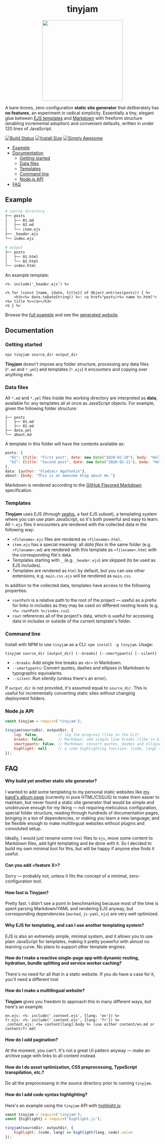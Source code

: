 <h1 align="center">tinyjam</h1>

<p align="center"><img src="https://raw.githubusercontent.com/mourner/tinyjam/master/tinyjam.png" width="262">

A bare-bones, zero-configuration **static site generator** that deliberately has **no features**, an experiment in radical simplicity. Essentially a tiny, elegant glue between [EJS templates](https://github.com/mourner/yeahjs) and [Markdown](https://github.github.com/gfm/) with freeform structure (enabling incremental adoption) and convenient defaults, written in under 120 lines of JavaScript.

[![Build Status](https://github.com/mourner/tinyjam/workflows/Node/badge.svg?branch=master)](https://github.com/mourner/tinyjam/actions)
[![Install Size](https://packagephobia.now.sh/badge?p=tinyjam)](https://packagephobia.now.sh/result?p=tinyjam)
[![Simply Awesome](https://img.shields.io/badge/simply-awesome-brightgreen.svg)](https://github.com/mourner/projects)

- [Example](#example)
- [Documentation](#documentation)
    - [Getting started](#getting-started)
    - [Data files](#data-files)
    - [Templates](#templates)
    - [Command line](#command-line)
    - [Node.js API](#nodejs-api)
- [FAQ](#faq)

## Example

```bash
# source directory
├── posts
│   ├── 01.md
│   ├── 02.md
│   └── item.ejs
├── _header.ejs
└── index.ejs

# output
├── posts
│   ├── 01.html
│   └── 02.html
└── index.html
```

An example template:

```ejs
<%- include('_header.ejs') %>

<% for (const [name, {date, title}] of Object.entries(posts)) { %>
    <h3><%= date.toDateString() %>: <a href="posts/<%= name %>.html"><%= title %></a></h3>
<% } %>
```

Browse the [full example](example/) and see the [generated website](https://mourner.github.io/tinyjam/test/fixtures/example_output/).

## Documentation

### Getting started

```bash
npx tinyjam source_dir output_dir
```

**Tinyjam** doesn't impose any folder structure, processing any data files (`*.md` and `*.yml`) and templates (`*.ejs`) it encounters and copying over anything else.

### Data files

All `*.md` and `*.yml` files inside the working directory are interpreted as **data**, available for any templates all at once as JavaScript objects. For example, given the following folder structure:

```
├── posts
│   ├── 01.md
│   ├── 02.md
├── data.yml
└── about.md
```

A template in this folder will have the contents available as:

```js
posts: {
  "01": {title: "First post", date: new Date("2020-02-20"), body: "Hello world"},
  "02": {title: "Second post", date: new Date("2020-02-21"), body: "Hello there"}
},
data: {author: "Vladimir Agafonkin"},
about: {body: "This is an awesome blog about me."}
```

Markdown is rendered according to the [GitHub Flavored Markdown](https://github.github.com/gfm/) specification.

### Templates

**Tinyjam** uses EJS (through [yeahjs](https://github.com/mourner/yeahjs), a fast EJS subset), a templating system where you can use plain JavaScript, so it's both powerful and easy to learn. All `*.ejs` files it encounters are rendered with the collected data in the following way:

- `<filename>.ejs` files are rendered as `<filename>.html`.
- `item.ejs` has a special meaning: all _data files_ in the same folder (e.g. `<filename>.md`) are rendered with this template as `<filename>.html` with the corresponding file's data.
- Templates starting with `_` (e.g. `_header.ejs`) are skipped (to be used as EJS includes).
- Templates are rendered as `html` by default, but you can use other extensions, e.g. `main.css.ejs` will be rendered as `main.css`.

In addition to the collected data, templates have access to the following properties:

- `rootPath` is a relative path to the root of the project — useful as a prefix for links in includes as they may be used on different nesting levels (e.g. `<%= rootPath %>/index.css`).
- `root` references all of the project's data, which is useful for accessing data in includes or outside of the current template's folder.

### Command line

Install with NPM to use `tinyjam` as a CLI: `npm install -g tinyjam`. Usage:

```
tinyjam source_dir [output_dir] [--breaks] [--smartypants] [--silent]
```

- `--breaks`: Add single line breaks as `<br>` in Markdown.
- `--smartypants`: Convert quotes, dashes and ellipses in Markdown to typographic equivalents.
- `--silent`: Run silently (unless there's an error).

If `output_dir` is not provided, it's assumed equal to `source_dir`. This is useful for incrementally converting static sites without changing deployment folders.

### Node.js API

```js
const tinyjam = require('tinyjam');

tinyjam(sourceDir, outputDir, {
    log: false,         // log the progress (like in the CLI)
    breaks: false,      // Markdown: add single line breaks (like in GitHub comments)
    smartypants: false, // Markdown: convert quotes, dashes and ellipses to typographic equivalents
    highlight: null     // a code highlighting function: (code, lang) => html
});
````

## FAQ

#### Why build yet another static site generator?

I wanted to add some templating to my personal static websites like [my band's album page](https://rain.in.ua/son/en) (currently in pure HTML/CSS/JS) to make them easier to maintain, but never found a static site generator that would be simple and unobtrusive enough for my liking — not requiring meticulous configuration, special folder structure, reading through hundreds of documentation pages, bringing in a ton of dependencies, or making you learn a new language; and be flexible enough to make multilingual websites without plugins and convoluted setup.

Ideally, I would just rename some `html` files to `ejs`, move some content to Markdown files, add light templating and be done with it. So I decided to build my own minimal tool for this, but will be happy if anyone else finds it useful.

#### Can you add \<feature X\>?

Sorry — probably not, unless it fits the concept of a minimal, zero-configuration tool.

#### How fast is Tinyjam?

Pretty fast. I didn't see a point in benchmarking because most of the time is spent parsing Markdown/YAML and rendering EJS anyway, but corresponding dependencies (`marked`, `js-yaml`, `ejs`) are very well optimized.

#### Why EJS for templating, and can I use another templating system?

EJS is also an extremely simple, minimal system, and it allows you to use plain JavaScript for templates, making it pretty powerful with almost no learning curve. No plans to support other template engines.

#### How do I make a reactive single-page app with dynamic routing, hydration, bundle splitting and service worker caching?

There's no need for all that in a static website. If you do have a case for it, you'll need a different tool.

#### How do I make a multilingual website?

**Tinyjam** gives you freedom to approach this in many different ways, but here's an example:

```ejs
en.ejs: <%- include('_content.ejs', {lang: 'en'}) %>
fr.ejs: <%- include('_content.ejs', {lang: 'fr'}) %>
_content.ejs: <%= content[lang].body %> (use either content/en.md or content/fr.md)
```

#### How do I add pagination?

At the moment, you can't. It's not a great UI pattern anyway — make an archive page with links to all content instead.

#### How do I do asset optimization, CSS preprocessing, TypeScript transpilation, etc.?

Do all the preprocessing in the source directory prior to running `tinyjam`.

#### How do I add code syntax highlighting?

Here's an example using the `tinyjam` API with [highlight.js](https://highlightjs.org/):

```js
const tinyjam = require('tinyjam');
const {highlight} = require('highlight.js');

tinyjam(sourceDir, outputDir, {
    highlight: (code, lang) => highlight(lang, code).value
});
```
